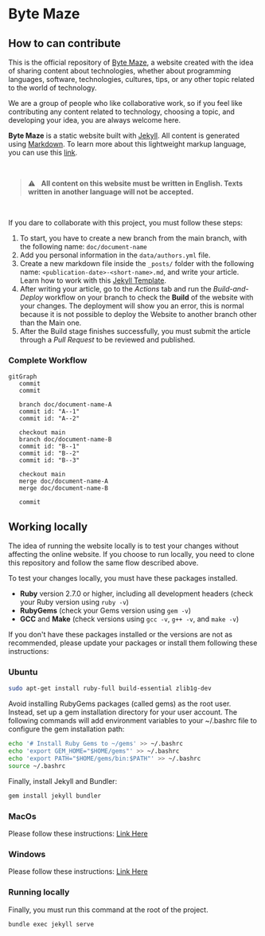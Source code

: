# Byte Maze

## How to can contribute

This is the official repository of [Byte Maze](https://bytemaze.github.io/), a website created with the idea of sharing content about technologies, whether about programming languages, software, technologies, cultures, tips, or any other topic related to the world of technology.

We are a group of people who like collaborative work, so if you feel like contributing any content related to technology, choosing a topic, and developing your idea, you are always welcome here.

**Byte Maze** is a static website built with [Jekyll](https://jekyllrb.com/). All content is generated using [Markdown](https://www.markdownguide.org/). To learn more about this lightweight markup language, you can use this [link](https://daringfireball.net/projects/markdown/syntax#blockquote).

<br/>

> :warning: &nbsp; **All content on this website must be written in English. Texts written in another language will not be accepted.**

<br/>

If you dare to collaborate with this project, you must follow these steps:

1. To start, you have to create a new branch from the main branch, with the following name: `doc/document-name`
2. Add you personal information in the `data/authors.yml` file.
3. Create a new markdown file inside the `_posts/` folder with the following name: `<publication-date>-<short-name>.md`, and write your article. Learn how to work with this [Jekyll Template](https://chirpy.cotes.page/).
4. After writing your article, go to the *Actions* tab and run the *Build-and-Deploy* workflow on your branch to check the **Build** of the website with your changes. The deployment will show you an error, this is normal because it is not possible to deploy the Website to another branch other than the Main one.
5. After the Build stage finishes successfully, you must submit the article through a *Pull Request* to be reviewed and published.

### Complete Workflow

```mermaid
gitGraph
   commit
   commit

   branch doc/document-name-A
   commit id: "A--1"
   commit id: "A--2"

   checkout main
   branch doc/document-name-B
   commit id: "B--1"
   commit id: "B--2"
   commit id: "B--3"

   checkout main
   merge doc/document-name-A
   merge doc/document-name-B
   
   commit

```

## Working locally

The idea of running the website locally is to test your changes without affecting the online website. If you choose to run locally, you need to clone this repository and follow the same flow described above.

To test your changes locally, you must have these packages installed.

- **Ruby** version 2.7.0 or higher, including all development headers (check your Ruby version using `ruby -v`)
- **RubyGems** (check your Gems version using `gem -v`)
- **GCC** and **Make** (check versions using `gcc -v`, `g++ -v`, and `make -v`)

If you don't have these packages installed or the versions are not as recommended, please update your packages or install them following these instructions:

### Ubuntu

```sh
sudo apt-get install ruby-full build-essential zlib1g-dev
```

Avoid installing RubyGems packages (called gems) as the root user. Instead, set up a gem installation directory for your user account. The following commands will add environment variables to your ~/.bashrc file to configure the gem installation path:

```sh
echo '# Install Ruby Gems to ~/gems' >> ~/.bashrc
echo 'export GEM_HOME="$HOME/gems"' >> ~/.bashrc
echo 'export PATH="$HOME/gems/bin:$PATH"' >> ~/.bashrc
source ~/.bashrc
```

Finally, install Jekyll and Bundler:

```sh
gem install jekyll bundler
```

### MacOs

Please follow these instructions: [Link Here](https://jekyllrb.com/docs/installation/macos/)

### Windows

Please follow these instructions: [Link Here](https://jekyllrb.com/docs/installation/windows/)

### Running locally

Finally, you must run this command at the root of the project.

```sh
bundle exec jekyll serve
```
